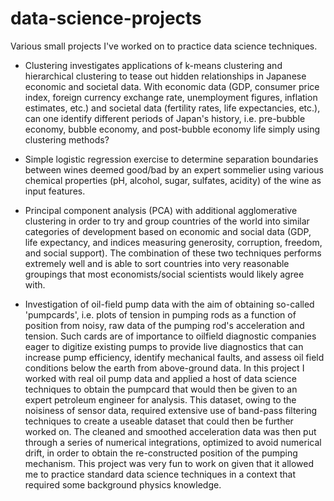 # data-science-projects

Various small projects I've worked on to practice data science techniques.

- Clustering investigates applications of k-means clustering and hierarchical clustering to tease out hidden relationships in Japanese economic and societal data. With economic data (GDP, consumer price index, foreign currency exchange rate, unemployment figures, inflation estimates, etc.) and societal data (fertility rates, life expectancies, etc.), can one identify different periods of Japan's history, i.e. pre-bubble economy, bubble economy, and post-bubble economy life simply using clustering methods?

- Simple logistic regression exercise to determine separation boundaries between wines deemed good/bad by an expert sommelier using various chemical properties (pH, alcohol, sugar, sulfates, acidity) of the wine as input features.

- Principal component analysis (PCA) with additional agglomerative clustering in order to try and group countries of the world into similar categories of development based on economic and social data (GDP,	life expectancy, and indices measuring generosity, corruption, freedom, and social support). The combination of these two techniques performs extremely well and is able to sort countries into very reasonable groupings that most economists/social scientists would likely agree with.

- Investigation of oil-field pump data with the aim of obtaining so-called 'pumpcards', i.e. plots of tension in pumping rods as a function of position from noisy, raw data of the pumping rod's acceleration and tension. Such cards are of importance to oilfield diagnostic companies eager to digitize existing pumps to provide live diagnostics that can increase pump efficiency, identify mechanical faults, and assess oil field conditions below the earth from above-ground data. In this project I worked with real oil pump data and applied a host of data science techniques to obtain the pumpcard that would then be given to an expert petroleum engineer for analysis. This dataset, owing to the noisiness of sensor data, required extensive use of band-pass filtering techniques to create a useable dataset that could then be further worked on. The cleaned and smoothed acceleration data was then put through a series of numerical integrations, optimized to avoid numerical drift, in order to obtain the re-constructed position of the pumping mechanism. This project was very fun to work on given that it allowed me to practice standard data science techniques in a context that required some background physics knowledge.
